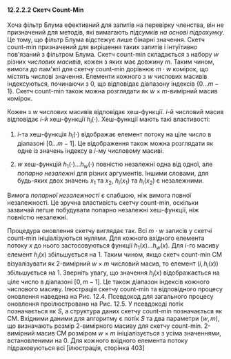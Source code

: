 #### 12.2.2.2 Скетч Count-Min

Хоча фільтр Блума ефективний для запитів на перевірку членства, він не призначений для методів, які вимагають *підсумків на основі підрахунку*. Це тому, що фільтр Блума відстежує лише бінарні значення. Скетч count-min призначений для вирішення таких запитів і інтуїтивно пов'язаний з фільтром Блума. Скетч count-min складається з набору $w$ різних *числових масивів*, кожен з яких має довжину $m$. Таким чином, вимога до пам'яті для скетчу count-min дорівнює $m \cdot w$ комірок, що містять числові значення. Елементи кожного з $w$ числових масивів індексуються, починаючи з 0, що відповідає діапазону індексів $\{0...m - 1\}$. Скетч count-min також можна розглядати як $w \times m$-вимірний масив комірок.

Кожен з $w$ числових масивів відповідає хеш-функції. $i$-й числовий масив відповідає $i$-й хеш-функції $h_i(\cdot)$. Хеш-функції мають такі властивості:

1. $i$-та хеш-функція $h_i(\cdot)$ відображає елемент потоку на ціле число в діапазоні $[0...m - 1]$. Це відображення також можна розглядати як одне із значень індексу в $i$-му числовому масиві.

2. $w$ хеш-функцій $h_1(\cdot)...h_w(\cdot)$ повністю незалежні одна від одної, але *попарно незалежні* для різних аргументів. Іншими словами, для будь-яких двох значень $x_1$ та $x_2$, $h_i(x_1)$ та $h_i(x_2)$ є незалежними.

Вимога *попарної незалежності* є слабшою, ніж вимога повної незалежності. Це зручна властивість скетчу count-min, оскільки зазвичай легше побудувати попарно незалежні хеш-функції, ніж повністю незалежні.

Процедура оновлення скетчу виглядає так. Всі $m \cdot w$ записів у скетчі count-min ініціалізуються нулями. Для кожного вхідного елемента потоку $x$ до нього застосовуються функції $h_1(x)...h_w(x)$. Для $i$-го масиву елемент $h_i(x)$ збільшується на 1. Таким чином, якщо скетч count-min $\text{CM}$ візуалізувати як 2-вимірний $w \times m$ числовий масив, то елемент $(i, h_i(x))$ збільшується на 1. Зверніть увагу, що значення $h_i(x)$ відображається на ціле число в діапазоні $[0, m - 1]$. Це також діапазон індексів кожного числового масиву. Ілюстрація скетчу count-min та відповідного процесу оновлення наведена на Рис. 12.4. Псевдокод для загального процесу оновлення проілюстровано на Рис. 12.5. У псевдокоді потік позначається як $S$, а структура даних скетчу count-min позначається як $\text{CM}$. Вхідними даними для алгоритму є потік $S$ та два параметри $(w, m)$, що визначають розмір 2-вимірного масиву для скетчу count-min. 2-вимірний масив $\text{CM}$ розміром $w \times m$ ініціалізується з усіма значеннями, встановленими на 0. Для кожного вхідного елемента потоку підраховуються всі
[ілюстрація, сторінка 403]